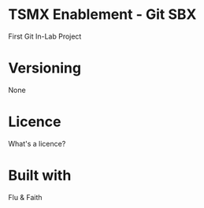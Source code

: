 # TSMX Enablement - Git SBX

First Git In-Lab Project

# Versioning

None

# Licence

What's a licence?

# Built with

Flu & Faith
